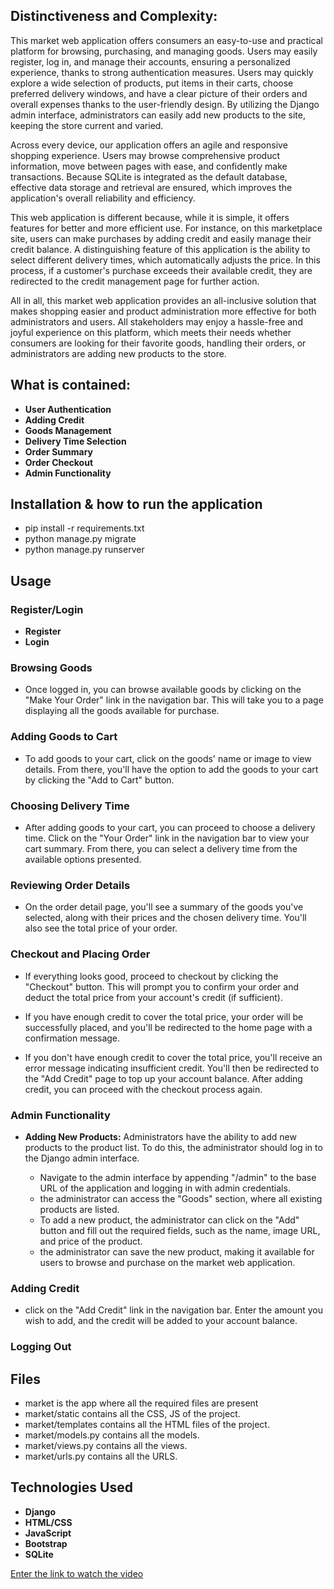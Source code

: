  

## Distinctiveness and Complexity:

This market web application offers consumers an easy-to-use and practical platform for browsing, purchasing, and managing goods. Users may easily register, log in, and manage their accounts, ensuring a personalized experience, thanks to strong authentication measures. Users may quickly explore a wide selection of products, put items in their carts, choose preferred delivery windows, and have a clear picture of their orders and overall expenses thanks to the user-friendly design. By utilizing the Django admin interface, administrators can easily add new products to the site, keeping the store current and varied.

Across every device, our application offers an agile and responsive shopping experience. Users may browse comprehensive product information, move between pages with ease, and confidently make transactions. Because SQLite is integrated as the default database, effective data storage and retrieval are ensured, which improves the application's overall reliability and efficiency.

This web application is different because, while it is simple, it offers features for better and more efficient use. For instance, on this marketplace site, users can make purchases by adding credit and easily manage their credit balance. A distinguishing feature of this application is the ability to select different delivery times, which automatically adjusts the price. In this process, if a customer's purchase exceeds their available credit, they are redirected to the credit management page for further action.

All in all, this market web application provides an all-inclusive solution that makes shopping easier and product administration more effective for both administrators and users. All stakeholders may enjoy a hassle-free and joyful experience on this platform, which meets their needs whether consumers are looking for their favorite goods, handling their orders, or administrators are adding new products to the store.


## What is contained:

-   **User Authentication**
-   **Adding Credit** 
-   **Goods Management** 
-   **Delivery Time Selection** 
-   **Order Summary** 
-   **Order Checkout** 
-   **Admin Functionality** 

## Installation & how to run the application

-   pip install -r requirements.txt
-   python manage.py migrate
-   python manage.py runserver

## Usage

### Register/Login

-   **Register** 
-   **Login** 

### Browsing Goods

-   Once logged in, you can browse available goods by clicking on the "Make Your Order" link in the navigation bar. This will take you to a page displaying all the goods available for purchase.

### Adding Goods to Cart

-   To add goods to your cart, click on the goods' name or image to view details. From there, you'll have the option to add the goods to your cart by clicking the "Add to Cart" button.

### Choosing Delivery Time

-   After adding goods to your cart, you can proceed to choose a delivery time. Click on the "Your Order" link in the navigation bar to view your cart summary. From there, you can select a delivery time from the available options presented.

### Reviewing Order Details

-   On the order detail page, you'll see a summary of the goods you've selected, along with their prices and the chosen delivery time. You'll also see the total price of your order.

### Checkout and Placing Order

-   If everything looks good, proceed to checkout by clicking the "Checkout" button. This will prompt you to confirm your order and deduct the total price from your account's credit (if sufficient).
    
-   If you have enough credit to cover the total price, your order will be successfully placed, and you'll be redirected to the home page with a confirmation message.
    
-   If you don't have enough credit to cover the total price, you'll receive an error message indicating insufficient credit. You'll then be redirected to the "Add Credit" page to top up your account balance. After adding credit, you can proceed with the checkout process again.
    
### Admin Functionality

-   **Adding New Products:** Administrators have the ability to add new products to the product list. To do this, the administrator should log in to the Django admin interface.
    
    -   Navigate to the admin interface by appending "/admin" to the base URL of the application and logging in with admin credentials.
    -   the administrator can access the "Goods" section, where all existing products are listed.
    -   To add a new product, the administrator can click on the "Add" button and fill out the required fields, such as the name, image URL, and price of the product.
    -   the administrator can save the new product, making it available for users to browse and purchase on the market web application.

### Adding Credit

-   click on the "Add Credit" link in the navigation bar. Enter the amount you wish to add, and the credit will be added to your account balance.

### Logging Out

## Files
-   market is the app where all the required files are present
-   market/static contains all the CSS, JS of the project.
-   market/templates contains all the HTML files of the project.
-   market/models.py contains all the models.
-   market/views.py contains all the views.
-   market/urls.py contains all the URLS.

## Technologies Used

-   **Django** 
-   **HTML/CSS** 
-   **JavaScript** 
-   **Bootstrap** 
-   **SQLite** 

[Enter the link to watch the video](https://www.youtube.com/watch?v=i8ljqNvPe5g)
